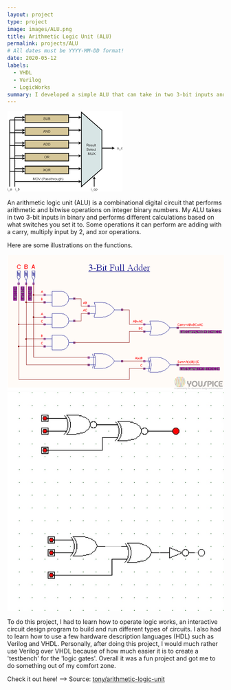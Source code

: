 ```yaml
---
layout: project
type: project
image: images/ALU.png
title: Arithmetic Logic Unit (ALU)
permalink: projects/ALU
# All dates must be YYYY-MM-DD format!
date: 2020-05-12
labels:
  - VHDL
  - Verilog
  - LogicWorks
summary: I developed a simple ALU that can take in two 3-bit inputs and perform different types of calculations.
---
```


<img class="ui medium right floated rounded image" src="../images/ALU.png"> 

An arithmetic logic unit (ALU) is a combinational digital circuit that performs arithmetic and bitwise operations on integer binary numbers.
My ALU takes in two 3-bit inputs in binary and performs different calculations based on what switches you set it to. Some operations it
can perform are adding with a carry, multiply input by 2, and xor operations.

Here are some illustrations on the functions.

<div class="ui small rounded images">
  <img class="ui image" src="../images/adder.png">
  <img class="ui image" src="../images/xor.jpg">
</div>

To do this project, I had to learn how to operate logic works, an interactive circuit design program to build and run different types of circuits.
I also had to learn how to use a few hardware description languages (HDL) such as Verilog and VHDL. Personally, after doing this project, I would much
rather use Verilog over VHDL because of how much easier it is to create a 'testbench' for the 'logic gates'. Overall it was a fun project and
got me to do something out of my comfort zone. 

Check it out here! -->
Source: <a href="https://github.com/tonylong1314520/Simple-ALU-project"><i class="large github icon "></i>tony/arithmetic-logic-unit</a>

